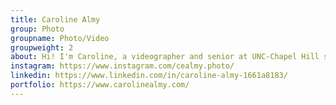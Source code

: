 ```yaml
---
title: Caroline Almy
group: Photo
groupname: Photo/Video
groupweight: 2
about: Hi! I'm Caroline, a videographer and senior at UNC-Chapel Hill studying Photo & Video Journalism and Psychology. I casually put the hottest hot sauce from Hot Ones on my meals. 
instagram: https://www.instagram.com/cealmy.photo/
linkedin: https://www.linkedin.com/in/caroline-almy-1661a8183/
portfolio: https://www.carolinealmy.com/
---
```


